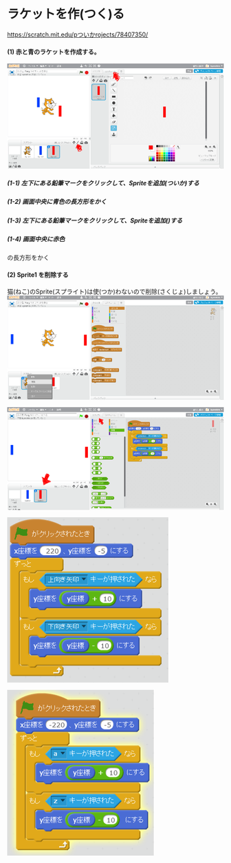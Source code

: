 # ラケットを作(つく)る
https://scratch.mit.edu/pついかrojects/78407350/

#### (1) 赤と青のラケットを作成する。
![](create_racket_001a.png)
##### (1-1) 左下にある鉛筆マークをクリックして、Spriteを追加(ついか)する
##### (1-2) 画面中央に青色の長方形をかく
##### (1-3) 左下にある鉛筆マークをクリックして、Spriteを追加()する
##### (1-4) 画面中央に赤色
の長方形をかく

#### (2) Sprite1 を削除する
猫(ねこ)のSprite(スプライト)は使(つか)わないので削除(さくじょ)しましょう。
![](create_racket_002a.png)

![](create_racket_004a.png)

![](racket_script_001a.png)

![](racket_script_002a.png)
